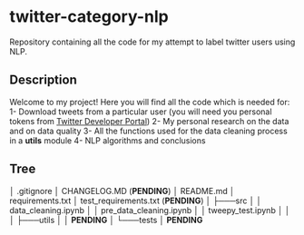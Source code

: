 # twitter-category-nlp
Repository containing all the code for my attempt to label twitter users using NLP.

## Description

Welcome to my project! Here you will find all the code which is needed for:
  1- Download tweets from a particular user (you will need you personal tokens from [Twitter Developer Portal](https://developer.twitter.com/en))
  2- My personal research on the data and on data quality
  3- All the functions used for the data cleaning process in a **utils** module
  4- NLP algorithms and conclusions
  
## Tree

│   .gitignore
│   CHANGELOG.MD (**PENDING**)
│   README.md
│   requirements.txt
│   test_requirements.txt (**PENDING**)
│
├───src
│   │   data_cleaning.ipynb
│   │   pre_data_cleaning.ipynb
│   │   tweepy_test.ipynb
│   │
│   ├───utils
│   │       **PENDING**
│
└───tests
    │   **PENDING**


